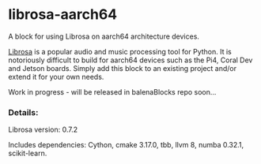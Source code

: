 # librosa-aarch64
A block for using Librosa on aarch64 architecture devices.

[Librosa](https://librosa.org/) is a popular audio and music processing tool for Python. It is notoriously difficult to build for aarch64 devices such as the Pi4, Coral Dev and Jetson boards. Simply add this block to an existing project and/or extend it for your own needs.

Work in progress - will be released in balenaBlocks repo soon...

### Details:

Librosa version: 0.7.2

Includes dependencies: Cython, cmake 3.17.0, tbb, llvm 8, numba 0.32.1, scikit-learn.
